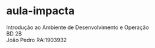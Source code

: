 # aula-impacta
Introdução ao Ambiente de Desenvolvimento e Operação<br/>
BD 2B<br/>
João Pedro RA:1903932<br/>
